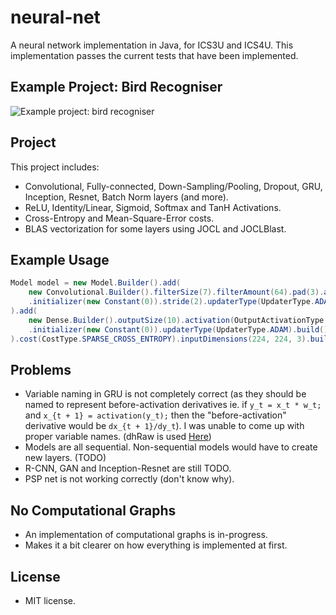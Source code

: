 # neural-net
A neural network implementation in Java, for ICS3U and ICS4U. This implementation passes the current tests that have been implemented.

## Example Project: Bird Recogniser
![Example project: bird recogniser](https://raw.githubusercontent.com/patricksongzy/neural-net/master/images/bird-recognizer.gif)

## Project
This project includes:
* Convolutional, Fully-connected, Down-Sampling/Pooling, Dropout, GRU, Inception, Resnet, Batch Norm layers (and more).
* ReLU, Identity/Linear, Sigmoid, Softmax and TanH Activations.
* Cross-Entropy and Mean-Square-Error costs.
* BLAS vectorization for some layers using JOCL and JOCLBlast.

## Example Usage
```java
Model model = new Model.Builder().add(
    new Convolutional.Builder().filterSize(7).filterAmount(64).pad(3).activationType(ActivationType.RELU)
    .initializer(new Constant(0)).stride(2).updaterType(UpdaterType.ADAM).build()
).add(
    new Dense.Builder().outputSize(10).activation(OutputActivationType.SOFTMAX)
    .initializer(new Constant(0)).updaterType(UpdaterType.ADAM).build()
).cost(CostType.SPARSE_CROSS_ENTROPY).inputDimensions(224, 224, 3).build(); 
```

## Problems
* Variable naming in GRU is not completely correct (as they should be named to represent before-activation derivatives ie. if `y_t = x_t * w_t;` and `x_{t + 1} = activation(y_t);` then the "before-activation" derivative would be `dx_{t + 1}/dy_t`). I was unable to come up with proper variable names. (dhRaw is used [Here](https://gist.github.com/karpathy/d4dee566867f8291f086))
* Models are all sequential. Non-sequential models would have to create new layers. (TODO)
* R-CNN, GAN and Inception-Resnet are still TODO.
* PSP net is not working correctly (don't know why).

## No Computational Graphs
* An implementation of computational graphs is in-progress.
* Makes it a bit clearer on how everything is implemented at first.

## License
* MIT license.

